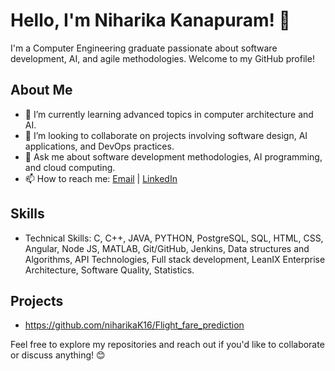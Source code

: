 # Hello, I'm Niharika Kanapuram! 👋

I'm a Computer Engineering graduate passionate about software development, AI, and agile methodologies. Welcome to my GitHub profile!

## About Me

- 🌱 I’m currently learning advanced topics in computer architecture and AI.
- 👯 I’m looking to collaborate on projects involving software design, AI applications, and DevOps practices.
- 💬 Ask me about software development methodologies, AI programming, and cloud computing.
- 📫 How to reach me: [Email](mailto:niharika.kanapuram@csu.fullerton.edu) | [LinkedIn](https://www.linkedin.com/in/niharika-kanapuram-69b3ba184/)

## Skills

- Technical Skills: C, C++, JAVA, PYTHON, PostgreSQL, SQL, HTML, CSS, Angular, Node JS, MATLAB, Git/GitHub, Jenkins, Data structures and Algorithms, API Technologies, Full stack development, LeanIX Enterprise Architecture, Software Quality, Statistics.

## Projects

- https://github.com/niharikaK16/Flight_fare_prediction

Feel free to explore my repositories and reach out if you'd like to collaborate or discuss anything! 😊
